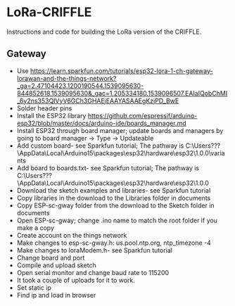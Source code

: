 # LoRa-CRIFFLE
Instructions and code for building the LoRa version of the CRIFFLE.
## Gateway
* Use https://learn.sparkfun.com/tutorials/esp32-lora-1-ch-gateway-lorawan-and-the-things-network?_ga=2.47104423.1200190544.1539095630-844852618.1539095630&_gac=1.205334180.1539096507.EAIaIQobChMI_6y2ns353QIVyV6GCh3GHAEjEAAYASAAEgKzjPD_BwE
* Solder header pins
* Install the ESP32 library https://github.com/espressif/arduino-esp32/blob/master/docs/arduino-ide/boards_manager.md
* Install ESP32 through board manager; update boards and managers by going to board manager -> Type -> Updateable 
* Add custom board- see Sparkfun tutorial; The pathway is C:\Users\???\AppData\Local\Arduino15\packages\esp32\hardware\esp32\1.0.0\variants
* Add board to boards.txt- see Sparkfun tutorial; The pathway is C:\Users\???\AppData\Local\Arduino15\packages\esp32\hardware\esp32\1.0.0
* Download the sketch examples and libraries- see Sparkfun tutorial
* Copy libraries in the download to the Libraries folder in documents
* Copy ESP-sc-gway folder from the download to the Sketch folder in documents
* Open ESP-sc-gway; change .ino name to match the root folder if you make a copy
* Create account on the things network
* Make changes to esp-sc-gway.h: us.pool.ntp.org, ntp_timezone -4
* Make changes to loraModem.h- see Sparkfun tutorial
* Change board and port
* Compile and upload sketch
* Open serial monitor and change baud rate to 115200
* It took a couple of uploads for it to work.
* Set static ip
* Find ip and load in browser
